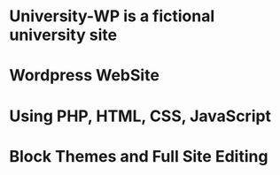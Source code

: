 # University-WP is a fictional university site
# Wordpress WebSite
# Using PHP, HTML, CSS, JavaScript
# Block Themes and Full Site Editing
